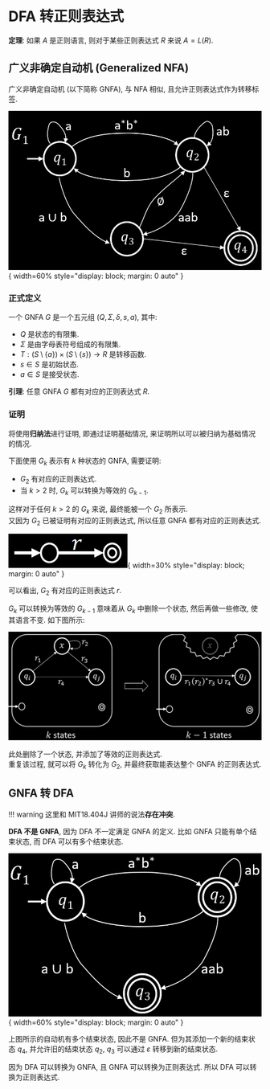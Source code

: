 # DFA 转正则表达式

**定理**: 如果 $A$ 是正则语言, 则对于某些正则表达式 $R$ 来说 $A = L(R)$.

## 广义非确定自动机 (Generalized NFA)

广义非确定自动机 (以下简称 GNFA), 与 NFA 相似, 且允许正则表达式作为转移标签.

![GNFA](assets/gnfa.png){ width=60% style="display: block; margin: 0 auto" }  

### 正式定义

一个 GNFA $G$ 是一个五元组 $(Q, \Sigma, \delta, s, a)$, 其中:

- $Q$ 是状态的有限集.
- $\Sigma$ 是由字母表符号组成的有限集.
- $T: (S \setminus \{a\}) \times (S \setminus \{s\}) \rightarrow R$ 是转移函数.
- $s \in S$ 是初始状态.
- $a \in S$ 是接受状态.

**引理**: 任意 GNFA $G$ 都有对应的正则表达式 $R$.

### 证明

将使用**归纳法**进行证明, 即通过证明基础情况, 来证明所以可以被归纳为基础情况的情况.

下面使用 $G_k$ 表示有 $k$ 种状态的 GNFA, 需要证明:

- $G_2$ 有对应的正则表达式.
- 当 $k > 2$ 时, $G_k$ 可以转换为等效的 $G_{k - 1}$.

这样对于任何 $k > 2$ 的 $G_k$ 来说, 最终能被一个 $G_2$ 所表示.  
又因为 $G_2$ 已被证明有对应的正则表达式, 所以任意 GNFA 都有对应的正则表达式.

![](assets/gnfa_basis.png){ width=30% style="display: block; margin: 0 auto" }  

可以看出, $G_2$ 有对应的正则表达式 $r$.

$G_k$ 可以转换为等效的 $G_{k - 1}$ 意味着从 $G_k$ 中删除一个状态, 然后再做一些修改, 使其语言不变. 如下图所示:

![](assets/k_to_k-1_gnfa.png)  

此处删除了一个状态, 并添加了等效的正则表达式.  
重复该过程, 就可以将 $G_k$ 转化为 $G_2$, 并最终获取能表达整个 GNFA 的正则表达式.

## GNFA 转 DFA

!!! warning
    这里和 MIT18.404J 讲师的说法**存在冲突**.

**DFA 不是 GNFA**, 因为 DFA 不一定满足 GNFA 的定义. 比如 GNFA 只能有单个结束状态, 而 DFA 可以有多个结束状态.

![](assets/gnfa-like.png){ width=60% style="display: block; margin: 0 auto" }  

上图所示的自动机有多个结束状态, 因此不是 GNFA. 但为其添加一个新的结束状态 $q_4$, 并允许旧的结束状态 $q_2$, $q_3$ 可以通过 $\varepsilon$ 转移到新的结束状态.

因为 DFA 可以转换为 GNFA, 且 GNFA 可以转换为正则表达式. 所以 DFA 可以转换为正则表达式.

